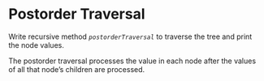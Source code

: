 # Postorder Traversal

Write recursive method *`postorderTraversal`* to traverse the tree and print the node values.

The postorder traversal processes the value in each node after the values of all that node’s children are processed.
